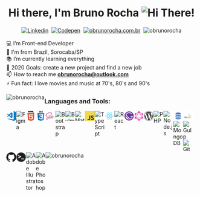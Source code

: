 <h1 align="center">Hi there, I'm Bruno Rocha <img alt="Hi There!" width="30px" src="https://camo.githubusercontent.com/35d3d11359a49bf12aebb834cc13fd81b95eff4e/68747470733a2f2f6d656469612e67697068792e636f6d2f6d656469612f6876524a434c467a6361737252346961377a2f67697068792e676966"/></h1>

<p align="center">
<a href="https://www.linkedin.com/in/obrunorocha/" target="blank" alt="linkedin"><img align="center" style="margin: 2px" width="100px" alt="Linkedin" src="https://img.shields.io/badge/Linkedin-%230077B5.svg?&style=flat-square&logo=linkedin&logoColor=white" /></a>
<a href="https://codepen.io/obrunorocha/" target="blank" alt="codepen"><img align="center" style="margin: 2px" width="100px" alt="Codepen" src="https://img.shields.io/badge/codepen-%23000000.svg?&style=flat-square&logo=codepen&logoColor=white" /></a>
<a href="https://codepen.io/obrunorocha/" target="blank" alt="obrunorocha.com.br"><img align="center" style="margin: 2px" width="185px" alt="obrunorocha.com.br" src="https://img.shields.io/badge/🌐 obrunorocha.com.br-%2324292e.svg?&style=flat-square&logo=&logoColor=white" /></a>
<img align="center" style="margin: 2px" width="132px" src="https://komarev.com/ghpvc/?username=obrunorocha&style=flat-square" alt="obrunorocha"/>
</p>

💻 I’m Front-end Developer<br>
🏡 I'm from Brazil, Sorocaba/SP <br>
📚 I’m currently learning everything <br>
🥅 2020 Goals: create a new project and find a new job <br>
📫 How to reach me **obrunorocha@outlook.com** <br>
⚡ Fun fact: I love movies and music at 70's, 80's and 90's<br>

<img align="left" src="https://github-readme-stats.vercel.app/api?username=obrunorocha&show_icons=true" alt="obrunorocha" />

### Languages and Tools:

<img align="left" alt="Visual Studio Code" width="26px" src="https://raw.githubusercontent.com/github/explore/80688e429a7d4ef2fca1e82350fe8e3517d3494d/topics/visual-studio-code/visual-studio-code.png" />
<img align="left" alt="Figma" width="26px"src="https://www.vectorlogo.zone/logos/figma/figma-icon.svg" />
<img align="left" alt="HTML5" width="26px" src="https://raw.githubusercontent.com/github/explore/80688e429a7d4ef2fca1e82350fe8e3517d3494d/topics/html/html.png" />
<img align="left" alt="CSS3" width="26px" src="https://raw.githubusercontent.com/github/explore/80688e429a7d4ef2fca1e82350fe8e3517d3494d/topics/css/css.png" />
<img align="left" alt="Sass" width="26px" src="https://raw.githubusercontent.com/github/explore/80688e429a7d4ef2fca1e82350fe8e3517d3494d/topics/sass/sass.png" />
<img align="left" alt="Bootstrap" width="26px" src="https://devicons.github.io/devicon/devicon.git/icons/bootstrap/bootstrap-plain.svg" />
<img align="left" alt="Bulma" width="26px" height="26px" src="https://raw.githubusercontent.com/gilbarbara/logos/804dc257b59e144eaca5bc6ffd16949752c6f789/logos/bulma.svg" />
<img align="left" alt="Materialize" width="26px" height="26px" src="https://raw.githubusercontent.com/prplx/svg-logos/5585531d45d294869c4eaab4d7cf2e9c167710a9/svg/materialize.svg" /> 
<img align="left" alt="JavaScript" width="26px" src="https://raw.githubusercontent.com/github/explore/80688e429a7d4ef2fca1e82350fe8e3517d3494d/topics/javascript/javascript.png" />
<img align="left" alt="TypeScript" width="26px" src="https://devicons.github.io/devicon/devicon.git/icons/typescript/typescript-original.svg" />
<img align="left" alt="React Native" width="26px" src="https://raw.githubusercontent.com/github/explore/80688e429a7d4ef2fca1e82350fe8e3517d3494d/topics/react/react.png" />
<img align="left" alt="React" width="26px" src="https://devicons.github.io/devicon/devicon.git/icons/react/react-original-wordmark.svg"/> 
<img align="left" alt="Gatsby" width="26px" src="https://raw.githubusercontent.com/github/explore/e94815998e4e0713912fed477a1f346ec04c3da2/topics/gatsby/gatsby.png" />
<img align="left" alt="GraphQL" width="26px" src="https://raw.githubusercontent.com/github/explore/80688e429a7d4ef2fca1e82350fe8e3517d3494d/topics/graphql/graphql.png" />
<img align="left" alt="Wordpress" width="26px" src="https://raw.githubusercontent.com/github/explore/80688e429a7d4ef2fca1e82350fe8e3517d3494d/topics/wordpress/wordpress.png" />
<img align="left" alt="PHP" width="26px" src="https://devicons.github.io/devicon/devicon.git/icons/php/php-original.svg"/>
<img align="left" alt="Node.js" width="26px" src="https://devicons.github.io/devicon/devicon.git/icons/nodejs/nodejs-original-wordmark.svg" />
<img align="left" alt="SQL" width="26px" src="https://raw.githubusercontent.com/github/explore/80688e429a7d4ef2fca1e82350fe8e3517d3494d/topics/sql/sql.png" />
<img align="left" alt="MySQL" width="26px" src="https://raw.githubusercontent.com/github/explore/80688e429a7d4ef2fca1e82350fe8e3517d3494d/topics/mysql/mysql.png" /><img align="left" alt="MongoDB" width="26px" src="https://devicons.github.io/devicon/devicon.git/icons/mongodb/mongodb-original-wordmark.svg" />
<img align="left" alt="Gulp" width="26px" src="https://devicons.github.io/devicon/devicon.git/icons/gulp/gulp-plain.svg" />
<img align="left" alt="Git" width="26px" src="https://www.vectorlogo.zone/logos/git-scm/git-scm-icon.svg" /> 
<img align="left" alt="GitHub" width="26px" src="https://raw.githubusercontent.com/github/explore/78df643247d429f6cc873026c0622819ad797942/topics/github/github.png" />
<img align="left" alt="Terminal" width="26px" src="https://raw.githubusercontent.com/github/explore/80688e429a7d4ef2fca1e82350fe8e3517d3494d/topics/terminal/terminal.png" />
<img align="left" alt="Adobe Illustrator" width="26px" src="https://www.vectorlogo.zone/logos/adobe_illustrator/adobe_illustrator-icon.svg" />
<img align="left" alt="Adobe Photoshop" width="26px" src="https://devicons.github.io/devicon/devicon.git/icons/photoshop/photoshop-plain.svg" /><br><br><br>

<img align="left" src="https://github-readme-stats.vercel.app/api/top-langs/?username=obrunorocha&layout=compact&hide=html" alt="obrunorocha" />
